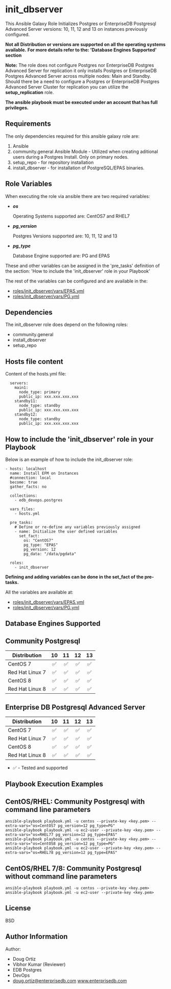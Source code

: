init_dbserver
=========

This Ansible Galaxy Role Initializes Postgres or EnterpriseDB Postgresql Advanced Server versions: 10, 11, 12 and 13 on instances previously configured. 

**Not all Distribution or versions are supported on all the operating systems available.**
**For more details refer to the: 'Database Engines Supported' section**

**Note:**
The role does not configure Postgres nor EnterpriseDB Postgres Advanced Server for replication it only installs Postgres or EnterpriseDB Postgres Advanced Server across multiple nodes: Main and Standby.
Should there be a need to configure a Postgres or EnterpriseDB Postgres Advanced Server Cluster for replication you can utilize the **setup_replication** role.

**The ansible playbook must be executed under an account that has full privileges.**

Requirements
------------

The only dependencies required for this ansible galaxy role are:

1. Ansible
2. community.general Ansible Module - Utilized when creating aditional users during a Postgres Install. Only on primary nodes.
3. setup_repo - for repository installation
4. install_dbserver - for installation of PostgreSQL/EPAS binaries.


Role Variables
--------------

When executing the role via ansible there are two required variables:

* <strong> <em> os </em> </strong>

  Operating Systems supported are: CentOS7 and RHEL7

* <strong> <em> pg_version </em> </strong>

  Postgres Versions supported are: 10, 11, 12 and 13

* <strong> <em> pg_type </em> </strong>

  Database Engine supported are: PG and EPAS

These and other variables can be assigned in the 'pre_tasks' definition of the section: 'How to include the 'init_dbserver' role in your Playbook'



The rest of the variables can be configured and are available in the:
* [roles/init_dbserver/vars/EPAS.yml](./vars/EPAS.yml) 
* [roles/init_dbserver/vars/PG.yml](./vars/PG.yml) 



Dependencies
------------

The init_dbserver role does depend on the following roles:

* community.general
* install_dbserver
* setup_repo

Hosts file content
----------------

Content of the hosts.yml file:



      servers:
        main1:
          node_type: primary
          public_ip: xxx.xxx.xxx.xxx
        standby11:
          node_type: standby
          public_ip: xxx.xxx.xxx.xxx
        standby12:
          node_type: standby
          public_ip: xxx.xxx.xxx.xxx



How to include the 'init_dbserver' role in your Playbook
----------------

Below is an example of how to include the init_dbserver role:



    - hosts: localhost
      name: Install EFM on Instances
      #connection: local
      become: true
      gather_facts: no

      collections:
        - edb_devops.postgres

      vars_files:
        - hosts.yml
  
      pre_tasks:
        # Define or re-define any variables previously assigned
        - name: Initialize the user defined variables
          set_fact:
            os: "CentOS7"
            pg_type: "EPAS"
            pg_version: 12
            pg_data: "/data/pgdata"

      roles:
        - init_dbserver

**Defining and adding variables can be done in the set_fact of the pre-tasks.**

All the variables are available at:
- [roles/init_dbserver/vars/EPAS.yml](./vars/EPAS.yml) 
- [roles/init_dbserver/vars/PG.yml](./vars/PG.yml) 

Database Engines Supported
----------------

Community Postgresql
----------------

| Distribution | 10 | 11 | 12 | 13 |
| ------------------------- |:--:|:--:|:--:|:--:|
| CentOS 7 | :white_check_mark:| :white_check_mark:| :white_check_mark:|:white_check_mark:|
| Red Hat Linux 7 | :white_check_mark:| :white_check_mark:| :white_check_mark:|:white_check_mark:|
| CentOS 8 | :white_check_mark:| :white_check_mark:| :white_check_mark:|:white_check_mark:|
| Red Hat Linux 8 | :white_check_mark:| :white_check_mark:| :white_check_mark:|:white_check_mark:|

Enterprise DB Postgresql Advanced Server
----------------

| Distribution | 10 | 11 | 12 | 13 |
| ------------------------- |:--:|:--:|:--:|:--:|
| CentOS 7 | :white_check_mark:| :white_check_mark:| :white_check_mark:|:white_check_mark:|
| Red Hat Linux 7 | :white_check_mark:| :white_check_mark:| :white_check_mark:|:white_check_mark:|
| CentOS 8 | :white_check_mark:| :white_check_mark:| :white_check_mark:|:white_check_mark:|
| Red Hat Linux 8 | :white_check_mark:| :white_check_mark:| :white_check_mark:|:white_check_mark:|

- :white_check_mark: - Tested and supported




Playbook Execution Examples
----------------

CentOS/RHEL: Community Postgresql with command line parameters
----------------


    ansible-playbook playbook.yml -u centos --private-key <key.pem> --extra-vars="os=CentOS7 pg_version=12 pg_type=PG"
    ansible-playbook playbook.yml -u ec2-user --private-key <key.pem> --extra-vars="os=RHEL77 pg_version=12 pg_type=EPAS"
    ansible-playbook playbook.yml -u centos --private-key <key.pem> --extra-vars="os=CentOS8 pg_version=12 pg_type=PG"
    ansible-playbook playbook.yml -u ec2-user --private-key <key.pem> --extra-vars="os=RHEL78 pg_version=12 pg_type=EPAS"


CentOS/RHEL 7/8: Community Postgresql without command line parameters
----------------

    ansible-playbook playbook.yml -u centos --private-key <key.pem>
    ansible-playbook playbook.yml -u ec2-user --private-key <key.pem>



License
-------

BSD

Author Information
------------------
Author: 
* Doug Ortiz
* Vibhor Kumar (Reviewer)
* EDB Postgres 
* DevOps 
* doug.ortiz@enterprisedb.com www.enterprisedb.com
